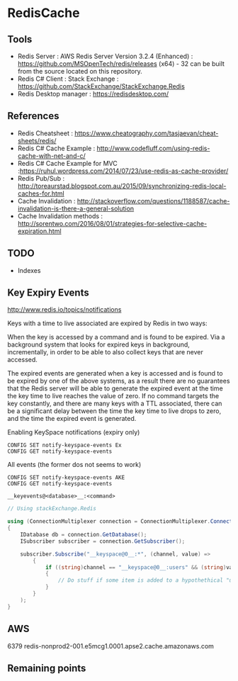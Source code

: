 # RedisCache

## Tools

* Redis Server : AWS Redis Server Version 3.2.4 (Enhanced) : https://github.com/MSOpenTech/redis/releases (x64) - 32 can be built from the source located on this repository.
* Redis C# Client : Stack Exchange : https://github.com/StackExchange/StackExchange.Redis
* Redis Desktop manager : https://redisdesktop.com/

## References

* Redis Cheatsheet : https://www.cheatography.com/tasjaevan/cheat-sheets/redis/
* Redis C# Cache Example : http://www.codefluff.com/using-redis-cache-with-net-and-c/
* Redis C# Cache Example for MVC :https://ruhul.wordpress.com/2014/07/23/use-redis-as-cache-provider/
* Redis Pub/Sub : http://toreaurstad.blogspot.com.au/2015/09/synchronizing-redis-local-caches-for.html
* Cache Invalidation : http://stackoverflow.com/questions/1188587/cache-invalidation-is-there-a-general-solution
* Cache Invalidation methods : http://sorentwo.com/2016/08/01/strategies-for-selective-cache-expiration.html

## TODO

* Indexes

## Key Expiry Events

http://www.redis.io/topics/notifications

Keys with a time to live associated are expired by Redis in two ways:

When the key is accessed by a command and is found to be expired.
Via a background system that looks for expired keys in background, incrementally, in order to be able to also collect keys that are never accessed.

The expired events are generated when a key is accessed and is found to be expired by one of the above systems, as a result there are no guarantees that the Redis server will be able to generate the expired event at the time the key time to live reaches the value of zero. If no command targets the key constantly, and there are many keys with a TTL associated, there can be a significant delay between the time the key time to live drops to zero, and the time the expired event is generated.

Enabling KeySpace notifications (expiry only)

```
CONFIG SET notify-keyspace-events Ex
CONFIG GET notify-keyspace-events 
```

All events (the former dos not seems to work)
```
CONFIG SET notify-keyspace-events AKE
CONFIG GET notify-keyspace-events 
```


```
__keyevents@<database>__:<command> 
```

```C#
// Using stackExchange.Redis

using (ConnectionMultiplexer connection = ConnectionMultiplexer.Connect("localhost"))
{
    IDatabase db = connection.GetDatabase();
    ISubscriber subscriber = connection.GetSubscriber();

    subscriber.Subscribe("__keyspace@0__:*", (channel, value) =>
        {
            if ((string)channel == "__keyspace@0__:users" && (string)value == "sadd")
            {
                // Do stuff if some item is added to a hypothethical "users" set in Redis
            }
        }
    );
}
```


## AWS

	
6379
redis-nonprod2-001.e5mcg1.0001.apse2.cache.amazonaws.com




## Remaining points 


